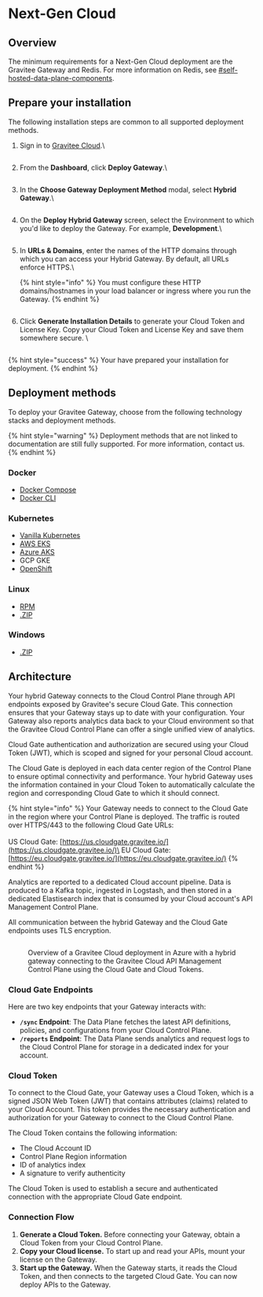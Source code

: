 # Next-Gen Cloud

## Overview

The minimum requirements for a Next-Gen Cloud deployment are the Gravitee Gateway and Redis. For more information on Redis, see [#self-hosted-data-plane-components](../#self-hosted-data-plane-components "mention").

## Prepare your installation

The following installation steps are common to all supported deployment methods.&#x20;

1.  Sign in to [Gravitee Cloud](https://cloud.gravitee.io/).\


    <figure><img src="../../.gitbook/assets/sign-in-to-gravitee-cloud.png" alt=""><figcaption></figcaption></figure>
2.  From the **Dashboard**, click **Deploy Gateway**.\


    <figure><img src="../../.gitbook/assets/5458CF8E-7FFE-4961-9EE5-761E3A3E75CB.jpeg" alt=""><figcaption></figcaption></figure>
3.  In the **Choose Gateway Deployment Method** modal, select **Hybrid Gateway**.\


    <figure><img src="../../.gitbook/assets/select-hybrid-gateway.png" alt=""><figcaption></figcaption></figure>
4.  On the **Deploy Hybrid Gateway** screen, select the Environment to which you'd like to deploy the Gateway. For example, **Development**.\


    <figure><img src="../../.gitbook/assets/select-environment.png" alt=""><figcaption></figcaption></figure>
5.  In **URLs & Domains**, enter the names of the HTTP domains through which you can access your Hybrid Gateway. By default, all URLs enforce HTTPS.\


    {% hint style="info" %}
    You must configure these HTTP domains/hostnames in your load balancer or ingress where you run the Gateway.
    {% endhint %}



    <figure><img src="../../.gitbook/assets/deploy-your-gateway (2).png" alt=""><figcaption></figcaption></figure>
6.  Click **Generate Installation Details** to generate your Cloud Token and License Key. Copy your Cloud Token and License Key and save them somewhere secure. \


    <figure><img src="../../.gitbook/assets/generate-installation-details.png" alt=""><figcaption></figcaption></figure>

{% hint style="success" %}
Your have prepared your installation for deployment.
{% endhint %}

## Deployment methods

To deploy your Gravitee Gateway, choose from the following technology stacks and deployment methods.

{% hint style="warning" %}
Deployment methods that are not linked to documentation are still fully supported. For more information, contact us.
{% endhint %}

### Docker

* [Docker Compose](docker/docker-compose.md)
* [Docker CLI](docker/docker-cli.md)

### Kubernetes

* [Vanilla Kubernetes](kubernetes/vanilla-kubernetes/)
* [AWS EKS](kubernetes/aws-eks.md)
* [Azure AKS](kubernetes/azure-aks.md)
* GCP GKE
* [OpenShift](broken-reference)

### Linux

* [RPM](rpm.md)
* [.ZIP](.zip.md)

### Windows

* [.ZIP](.zip.md)

## Architecture

Your hybrid Gateway connects to the Cloud Control Plane through API endpoints exposed by Gravitee's secure Cloud Gate. This connection ensures that your Gateway stays up to date with your configuration. Your Gateway also reports analytics data back to your Cloud environment so that the Gravitee Cloud Control Plane can offer a single unified view of analytics.

Cloud Gate authentication and authorization are secured using your Cloud Token (JWT), which is scoped and signed for your personal Cloud account.

The Cloud Gate is deployed in each data center region of the Control Plane to ensure optimal connectivity and performance. Your hybrid Gateway uses the information contained in your Cloud Token to automatically calculate the region and corresponding Cloud Gate to which it should connect.

{% hint style="info" %}
Your Gateway needs to connect to the Cloud Gate in the region where your Control Plane is deployed. The traffic is routed over HTTPS/443 to the following Cloud Gate URLs:\
\
US Cloud Gate: [https://us.cloudgate.gravitee.io/](https://us.cloudgate.gravitee.io/)\
EU Cloud Gate: [https://eu.cloudgate.gravitee.io/](https://eu.cloudgate.gravitee.io/)
{% endhint %}

Analytics are reported to a dedicated Cloud account pipeline. Data is produced to a Kafka topic, ingested in Logstash, and then stored in a dedicated Elastisearch index that is consumed by your Cloud account's API Management Control Plane.

All communication between the hybrid Gateway and the Cloud Gate endpoints uses TLS encryption.

<figure><img src="../../.gitbook/assets/image (302).png" alt=""><figcaption><p>Overview of a Gravitee Cloud deployment in Azure with a hybrid gateway connecting to the Gravitee Cloud API Management Control Plane using the Cloud Gate and Cloud Tokens.</p></figcaption></figure>

### Cloud Gate Endpoints

Here are two key endpoints that your Gateway interacts with:

* **`/sync` Endpoint**: The Data Plane fetches the latest API definitions, policies, and configurations from your Cloud Control Plane.
* **`/reports` Endpoint**: The Data Plane sends analytics and request logs to the Cloud Control Plane for storage in a dedicated index for your account.

### Cloud Token

To connect to the Cloud Gate, your Gateway uses a Cloud Token, which is a signed JSON Web Token (JWT) that contains attributes (claims) related to your Cloud Account. This token provides the necessary authentication and authorization for your Gateway to connect to the Cloud Control Plane.

The Cloud Token contains the following information:

* The Cloud Account ID
* Control Plane Region information
* ID of analytics index
* A signature to verify authenticity

The Cloud Token is used to establish a secure and authenticated connection with the appropriate Cloud Gate endpoint.

### Connection Flow

1. **Generate a Cloud Token.** Before connecting your Gateway, obtain a Cloud Token from your Cloud Control Plane.
2. **Copy your Cloud license.** To start up and read your APIs, mount your license on the Gateway.
3. **Start up the Gateway.** When the Gateway starts, it reads the Cloud Token, and then connects to the targeted Cloud Gate. You can now deploy APIs to the Gateway.
